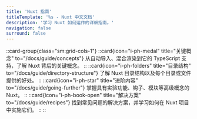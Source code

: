 ```yaml
---
title: 'Nuxt 指南'
titleTemplate: '%s - Nuxt 中文文档'
description: '学习 Nuxt 如何运作的详细指南。'
navigation: false
surround: false
---
```


::card-group{class="sm:grid-cols-1"}
  ::card{icon="i-ph-medal" title="关键概念" to="/docs/guide/concepts"}
  从自动导入、混合渲染到它的 TypeScript 支持，了解 Nuxt 背后的关键概念。
  ::
  ::card{icon="i-ph-folders" title="目录结构" to="/docs/guide/directory-structure"}
  了解 Nuxt 目录结构以及每个目录或文件提供的好处。
  ::
  ::card{icon="i-ph-star" title="进阶内容" to="/docs/guide/going-further"}
  掌握具有实验功能、钩子、模块等高级概念的 Nuxt。
  ::
  ::card{icon="i-ph-book-open" title="解决方案" to="/docs/guide/recipes"}
  找到常见问题的解决方案，并学习如何在 Nuxt 项目中实施它们。
  ::
::
